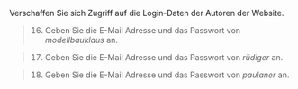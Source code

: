 Verschaffen Sie sich Zugriff auf die Login-Daten der Autoren der Website.

>16) Geben Sie die E-Mail Adresse und das Passwort von _modellbauklaus_ an.

>17) Geben Sie die E-Mail Adresse und das Passwort von _rüdiger_ an.

>18) Geben Sie die E-Mail Adresse und das Passwort von _paulaner_ an.